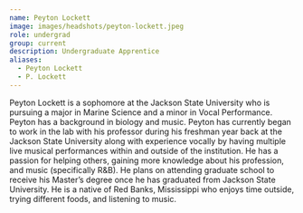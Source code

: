 ```yaml
---
name: Peyton Lockett
image: images/headshots/peyton-lockett.jpeg
role: undergrad
group: current
description: Undergraduate Apprentice
aliases: 
  - Peyton Lockett
  - P. Lockett
---
```


Peyton Lockett is a sophomore at the Jackson State University who is pursuing a major in Marine Science and a minor in Vocal Performance. Peyton has a background in biology and music. Peyton has currently began to work in the lab with his professor during his freshman year back at the Jackson State University along with experience vocally by having multiple live musical performances within and outside of the institution. He has a passion for helping others, gaining more knowledge about his profession, and music (specifically R&B). He plans on attending graduate school to receive his Master’s degree once he has graduated from Jackson State University. He is a native of Red Banks, Mississippi who enjoys time outside, trying different foods, and listening to music.